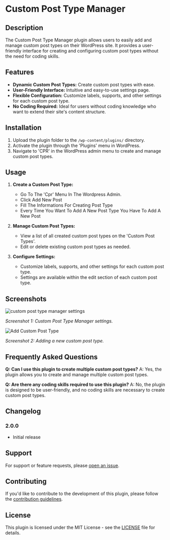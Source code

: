 # Custom Post Type Manager

## Description

The Custom Post Type Manager plugin allows users to easily add and manage custom post types on their WordPress site. It provides a user-friendly interface for creating and configuring custom post types without the need for coding skills.

## Features

- **Dynamic Custom Post Types:** Create custom post types with ease.
- **User-Friendly Interface:** Intuitive and easy-to-use settings page.
- **Flexible Configuration:** Customize labels, supports, and other settings for each custom post type.
- **No Coding Required:** Ideal for users without coding knowledge who want to extend their site's content structure.

## Installation

1. Upload the plugin folder to the `/wp-content/plugins/` directory.
2. Activate the plugin through the 'Plugins' menu in WordPress.
3. Navigate to 'CPR' in the WordPress admin menu to create and manage custom post types.

## Usage

1. **Create a Custom Post Type:**
   - Go To The 'Cpr' Menu In The Wordpress Admin.
   - Click Add New Post
   - Fill The Informations For Creating Post Type
   - Every Time You Want To Add A New Post Type You Have To Add A New Post

2. **Manage Custom Post Types:**
   - View a list of all created custom post types on the 'Custom Post Types'.
   - Edit or delete existing custom post types as needed.

3. **Configure Settings:**
   - Customize labels, supports, and other settings for each custom post type.
   - Settings are available within the edit section of each custom post type.
## Screenshots

![custom post type manager settings](https://github.com/kmfoysal06/wp-dynamic-cpr/assets/95936171/fe3a8efd-1313-4125-8aca-9ca0cc40aec0)


*Screenshot 1: Custom Post Type Manager settings.*

![Add Custom Post Type](https://github.com/kmfoysal06/wp-dynamic-cpr/assets/95936171/f37ad799-515e-4935-8de8-6bc1c90941cc)

*Screenshot 2: Adding a new custom post type.*

## Frequently Asked Questions

**Q: Can I use this plugin to create multiple custom post types?**
A: Yes, the plugin allows you to create and manage multiple custom post types.

**Q: Are there any coding skills required to use this plugin?**
A: No, the plugin is designed to be user-friendly, and no coding skills are necessary to create custom post types.

## Changelog

### 2.0.0
- Initial release

## Support

For support or feature requests, please [open an issue](https://github.com/kmfoysal06/wp-dynamic-cpr/issues).

## Contributing

If you'd like to contribute to the development of this plugin, please follow the [contribution guidelines](CONTRIBUTING.md).

## License

This plugin is licensed under the MIT License - see the [LICENSE](LICENSE) file for details.